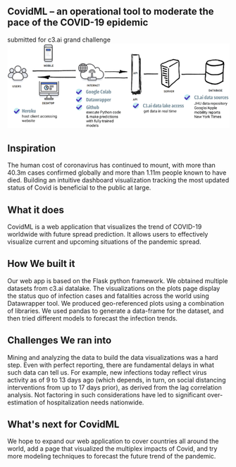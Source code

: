 ## CovidML – an operational tool to moderate the pace of the COVID-19 epidemic
submitted for c3.ai grand challenge
![workflow](deliverables/workflow.png)

## Inspiration
The human cost of coronavirus has continued to mount, with more than 40.3m cases confirmed globally and more than 1.11m people known to have died. Building an intuitive dashboard visualization tracking the most updated status of Covid is beneficial to the public at large.

## What it does
CovidML is a web application that visualizes the trend of COVID-19 worldwide with future spread prediction. It allows users to effectively visualize current and upcoming situations of the pandemic spread.

## How We built it
Our web app is based on the Flask python framework. We obtained multiple datasets from c3.ai datalake. The visualizations on the plots page display the status quo of infection cases and fatalities across the world using Datawrapper tool. We produced geo-referenced plots using a combination of libraries. We used pandas to generate a data-frame for the dataset, and then tried different models to forecast the infection trends.

## Challenges We ran into
Mining and analyzing the data to build the data visualizations was a hard step. Even with perfect reporting, there are fundamental delays in what such data can tell us. For example, new infections today reflect virus activity as of 9 to 13 days ago (which depends, in turn, on social distancing interventions from up to 17 days prior), as derived from the lag correlation analysis. Not factoring in such considerations have led to significant over-estimation of hospitalization needs nationwide.

## What's next for CovidML
We hope to expand our web application to cover countries all around the world, add a page that visualized the multiplex impacts of Covid, and try more modeling techniques to forecast the future trend of the pandemic.


